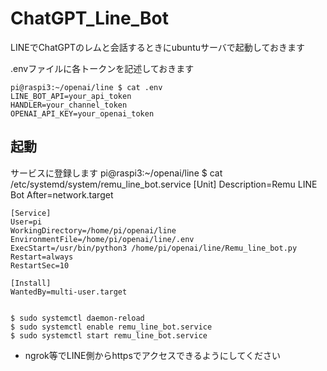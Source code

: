 # ChatGPT_Line_Bot
LINEでChatGPTのレムと会話するときにubuntuサーバで起動しておきます

.envファイルに各トークンを記述しておきます

    
    pi@raspi3:~/openai/line $ cat .env
    LINE_BOT_API=your_api_token
    HANDLER=your_channel_token
    OPENAI_API_KEY=your_openai_token




## 起動
サービスに登録します
    pi@raspi3:~/openai/line $ cat /etc/systemd/system/remu_line_bot.service
    [Unit]
    Description=Remu LINE Bot
    After=network.target
    
    [Service]
    User=pi
    WorkingDirectory=/home/pi/openai/line
    EnvironmentFile=/home/pi/openai/line/.env
    ExecStart=/usr/bin/python3 /home/pi/openai/line/Remu_line_bot.py
    Restart=always
    RestartSec=10
    
    [Install]
    WantedBy=multi-user.target


    $ sudo systemctl daemon-reload
    $ sudo systemctl enable remu_line_bot.service
    $ sudo systemctl start remu_line_bot.service
    
    
- ngrok等でLINE側からhttpsでアクセスできるようにしてください
